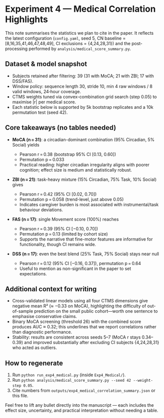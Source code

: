 # Experiment 4 — Medical Correlation Highlights

This note summarises the statistics we plan to cite in the paper. It reflects the
latest configuration (`config.yaml`, seed 5, CN baseline = [8,16,35,41,46,47,48,49],
CI exclusions = {4,24,28,31}) and the post-processing performed by
`analysis/medical_score_summary.py`.

## Dataset & model snapshot
- Subjects retained after filtering: 39 (31 with MoCA; 21 with ZBI; 17 with DSS/FAS).
- Window policy: sequence length 30, stride 10, min 4 raw windows / 8 valid windows, 24‑hour coverage.
- CTMS weights tuned via convex-combination grid search (step 0.05) to maximise |r| per medical score.
- Each statistic below is supported by 5k bootstrap replicates and a 10k permutation test (seed 42).

## Core takeaways (no tables needed)
- **MoCA (n = 31)**: a circadian-dominant combination (95% Circadian, 5% Social) yields
  - Pearson r = 0.38 (bootstrap 95% CI [0.13, 0.60])
  - Permutation p = 0.033
  - Practical reading: higher circadian irregularity aligns with poorer cognition; effect size is medium and statistically robust.

- **ZBI (n = 21)**: task-heavy mixture (15% Circadian, 75% Task, 10% Social) gives
  - Pearson r = 0.42 (95% CI [0.02, 0.70])
  - Permutation p = 0.058 (trend-level, just above 0.05)
  - Indicates caregiver burden is most associated with instrumental/task behaviour deviations.

- **FAS (n = 17)**: single Movement score (100%) reaches
  - Pearson r = 0.39 (95% CI [−0.10, 0.70])
  - Permutation p = 0.13 (limited by cohort size)
  - Supports the narrative that fine-motor features are informative for functionality, though CI remains wide.

- **DSS (n = 17)**: even the best blend (25% Task, 75% Social) stays near null
  - Pearson r = 0.12 (95% CI [−0.16, 0.37]), permutation p = 0.64
  - Useful to mention as non-significant in the paper to set expectations.

## Additional context for writing
- Cross-validated linear models using all four CTMS dimensions give negative mean R² (≈ −0.33 on MoCA), highlighting the difficulty of out-of-sample prediction on the small public cohort—worth one sentence to emphasise conservative claims.
- Binary MoCA screening (threshold 26) with the combined score produces AUC ≈ 0.32; this underlines that we report correlations rather than diagnostic performance.
- Stability: results are consistent across seeds 5–7 (MoCA r stays 0.34–0.39) and improved substantially after excluding CI subjects {4,24,28,31} who acted as outliers.

## How to regenerate
1. Run `python run_exp4_medical.py` (inside `Exp4_Medical/`).
2. Run `python analysis/medical_score_summary.py --seed 42 --weight-step 0.05`.
3. Cite numbers from `outputs/exp4_medical_correlation_summary.json` or this file.

Feel free to lift any bullet directly into the manuscript — each includes the effect size, uncertainty, and practical interpretation without needing a table.

